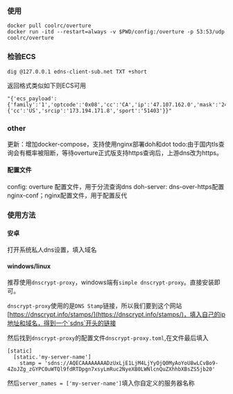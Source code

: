 ### 使用

```
docker pull coolrc/overture
docker run -itd --restart=always -v $PWD/config:/overture -p 53:53/udp coolrc/overture
```

### 检验ECS
```
dig @127.0.0.1 edns-client-sub.net TXT +short
```

返回格式类似如下则ECS可用
```
"{'ecs_payload':{'family':'1','optcode':'0x08','cc':'CA','ip':'47.107.162.0','mask':'24','scope':'0'},'ecs':'True','ts':'1550146974.93','recursive':{'cc':'US','srcip':'173.194.171.8','sport':'51403'}}"
```

### other
更新：增加docker-compose，支持使用nginx部署doh和dot
todo:由于国内tls查询会有概率被阻断，等待overture正式版支持https查询后，上游dns改为https。

#### 配置文件
config: overture 配置文件，用于分流查询dns
doh-server: dns-over-https配置
nginx-conf；nginx配置文件，用于配置反代

### 使用方法
#### 安卓
打开系统私人dns设置，填入域名

#### windows/linux
推荐使用`dnscrypt-proxy`，windows端有`simple dnscrypt-proxy`。直接安装即可。

`dnscrypt-proxy`使用的是`DNS Stamp`链接，所以我们要到这个网站[https://dnscrypt.info/stamps/](https://dnscrypt.info/stamps/)，填入自己的ip地址和域名，得到一个`sdns`开头的链接

然后找到`dnscrypt-proxy`的配置文件`dnscrypt-proxy.toml`,在文件最后填入

```
[static]
  [static.'my-server-name']
    stamp = 'sdns://AQECAAAAAAAADzUxLjE1LjM4LjYyOjQ0MyAoYoU8wLCvBo9-4ZoJZg_zGYPC0uWTQl9fdRTDpgn7xsyLmRuc2NyeXB0LWNlcnQuZXhhbXBsZS5jb20'
```

然后`server_names = ['my-server-name']`填入你自定义的服务器名称
